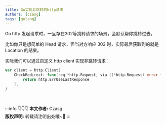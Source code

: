 ```yaml
---
title: Go实现非跳转的http请求
authors: [czasg]
tags: [golang]
---
```


<!--truncate-->

Go http 发起请求时，一旦存在302等跳转请求的场景，会默认帮你跳转过去。

比如你只是想简单的 Head 请求，但当对方响应 302 时，实际最后获取到的就是 Location 的结果。

实际我们可以通过自定义 http client 实现非跳转请求：
```go
var client = http.Client{
	CheckRedirect: func(req *http.Request, via []*http.Request) error {
		return http.ErrUseLastResponse
	},
}
```


<br/>

:::info 👇👇👇
**本文作者:** Czasg    
**版权声明:** 转载请注明出处哦~👮‍
:::
